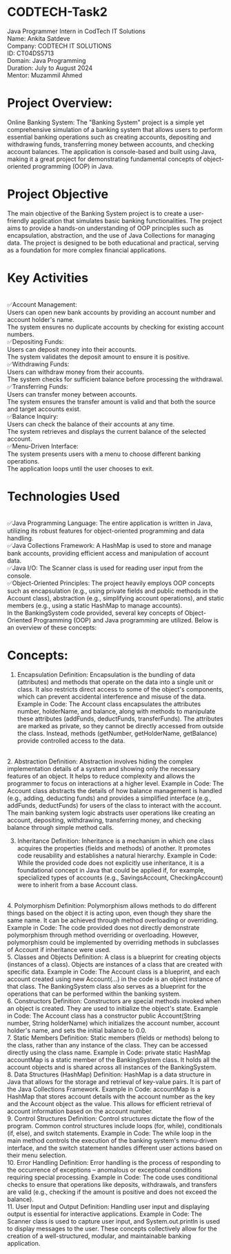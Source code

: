 # CODTECH-Task2
Java Programmer Intern in CodTech IT Solutions
<br>
Name: Ankita Satdeve
<br>
Company: CODTECH IT SOLUTIONS
<br>
ID: CT04DS5713
<br>
Domain: Java Programming
<br>
Duration: July to August 2024
<br>
Mentor: Muzammil Ahmed
<br>

# Project Overview: 
Online Banking System:
The "Banking System" project is a simple yet comprehensive simulation of a banking system that allows users to perform essential banking operations such as creating accounts, depositing and withdrawing funds, transferring money between accounts, and checking account balances. The application is console-based and built using Java, making it a great project for demonstrating fundamental concepts of object-oriented programming (OOP) in Java.
<br>
# Project Objective
The main objective of the Banking System project is to create a user-friendly application that simulates basic banking functionalities. The project aims to provide a hands-on understanding of OOP principles such as encapsulation, abstraction, and the use of Java Collections for managing data. The project is designed to be both educational and practical, serving as a foundation for more complex financial applications.
<br>
# Key Activities
<br>
✅Account Management:
<br>
Users can open new bank accounts by providing an account number and account holder's name.
<br>
The system ensures no duplicate accounts by checking for existing account numbers.
<br>
✅Depositing Funds:
<br>
Users can deposit money into their accounts.
<br>
The system validates the deposit amount to ensure it is positive.
<br>
✅Withdrawing Funds:
<br>
Users can withdraw money from their accounts.
<br>
The system checks for sufficient balance before processing the withdrawal.
<br>
✅Transferring Funds:
<br>
Users can transfer money between accounts.
<br>
The system ensures the transfer amount is valid and that both the source and target accounts exist.
<br>
✅Balance Inquiry:
<br>
Users can check the balance of their accounts at any time.
<br>
The system retrieves and displays the current balance of the selected account.
<br>
✅Menu-Driven Interface:
<br>
The system presents users with a menu to choose different banking operations.
<br>
The application loops until the user chooses to exit.
<br>

# Technologies Used
<br>
✅Java Programming Language: The entire application is written in Java, utilizing its robust features for object-oriented programming and data handling.
<br>
✅Java Collections Framework: A HashMap is used to store and manage bank accounts, providing efficient access and manipulation of account data.
<br>
✅Java I/O: The Scanner class is used for reading user input from the console.
<br>
✅Object-Oriented Principles: The project heavily employs OOP concepts such as encapsulation (e.g., using private fields and public methods in the Account class), abstraction (e.g., simplifying account operations), and static members (e.g., using a static HashMap to manage accounts).
<br>
In the BankingSystem code provided, several key concepts of Object-Oriented Programming (OOP) and Java programming are utilized. Below is an overview of these concepts:

# Concepts:
1. Encapsulation
Definition: Encapsulation is the bundling of data (attributes) and methods that operate on the data into a single unit or class. It also restricts direct access to some of the object's components, which can prevent accidental interference and misuse of the data.
Example in Code:
The Account class encapsulates the attributes number, holderName, and balance, along with methods to manipulate these attributes (addFunds, deductFunds, transferFunds). The attributes are marked as private, so they cannot be directly accessed from outside the class. Instead, methods (getNumber, getHolderName, getBalance) provide controlled access to the data.
<br>
2. Abstraction
Definition: Abstraction involves hiding the complex implementation details of a system and showing only the necessary features of an object. It helps to reduce complexity and allows the programmer to focus on interactions at a higher level.
Example in Code:
The Account class abstracts the details of how balance management is handled (e.g., adding, deducting funds) and provides a simplified interface (e.g., addFunds, deductFunds) for users of the class to interact with the account.
The main banking system logic abstracts user operations like creating an account, depositing, withdrawing, transferring money, and checking balance through simple method calls.

3. Inheritance
Definition: Inheritance is a mechanism in which one class acquires the properties (fields and methods) of another. It promotes code reusability and establishes a natural hierarchy.
Example in Code:
While the provided code does not explicitly use inheritance, it is a foundational concept in Java that could be applied if, for example, specialized types of accounts (e.g., SavingsAccount, CheckingAccount) were to inherit from a base Account class.
<br>
4. Polymorphism
Definition: Polymorphism allows methods to do different things based on the object it is acting upon, even though they share the same name. It can be achieved through method overloading or overriding.
Example in Code:
The code provided does not directly demonstrate polymorphism through method overriding or overloading. However, polymorphism could be implemented by overriding methods in subclasses of Account if inheritance were used.
<br>
5. Classes and Objects
Definition: A class is a blueprint for creating objects (instances of a class). Objects are instances of a class that are created with specific data.
Example in Code:
The Account class is a blueprint, and each account created using new Account(...) in the code is an object instance of that class. The BankingSystem class also serves as a blueprint for the operations that can be performed within the banking system.
<br>
6. Constructors
Definition: Constructors are special methods invoked when an object is created. They are used to initialize the object's state.
Example in Code:
The Account class has a constructor public Account(String number, String holderName) which initializes the account number, account holder's name, and sets the initial balance to 0.0.
<br>
7. Static Members
Definition: Static members (fields or methods) belong to the class, rather than any instance of the class. They can be accessed directly using the class name.
Example in Code:
private static HashMap<String, Account> accountMap is a static member of the BankingSystem class. It holds all the account objects and is shared across all instances of the BankingSystem.
<br>
8. Data Structures (HashMap)
Definition: HashMap is a data structure in Java that allows for the storage and retrieval of key-value pairs. It is part of the Java Collections Framework.
Example in Code:
accountMap is a HashMap that stores account details with the account number as the key and the Account object as the value. This allows for efficient retrieval of account information based on the account number.
<br>
9. Control Structures
Definition: Control structures dictate the flow of the program. Common control structures include loops (for, while), conditionals (if, else), and switch statements.
Example in Code:
The while loop in the main method controls the execution of the banking system's menu-driven interface, and the switch statement handles different user actions based on their menu selection.
<br>
10. Error Handling
Definition: Error handling is the process of responding to the occurrence of exceptions – anomalous or exceptional conditions requiring special processing.
Example in Code:
The code uses conditional checks to ensure that operations like deposits, withdrawals, and transfers are valid (e.g., checking if the amount is positive and does not exceed the balance).
<br>
11. User Input and Output
Definition: Handling user input and displaying output is essential for interactive applications.
Example in Code:
The Scanner class is used to capture user input, and System.out.println is used to display messages to the user.
These concepts collectively allow for the creation of a well-structured, modular, and maintainable banking application.


